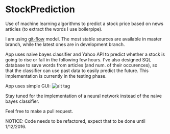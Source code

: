 # StockPrediction
Use of machine learning algorithms to predict a stock price based on news articles (to extract the words I use boilerpipe).

I am using [git-flow](https://github.com/nvie/gitflow) model. The most stable sources are available in master branch, while the latest ones are in development branch.

App uses naive bayes classifier and Yahoo API to predict whether a stock is going to rise or fall in the following few hours. I've also designed SQL database to save words from articles (and num. of their occurences), so that the classifier can use past data to easily predict the future. This implementation is currently in the testing phase.

App uses simple GUI:
![alt tag](http://i.imgur.com/R8g5W3M.png?1)

Stay tuned for the implementation of a neural network instead of the naive bayes classifier.

Feel free to make a pull request.

NOTICE: Code needs to be refactored, expect that to be done until 1/12/2016.
